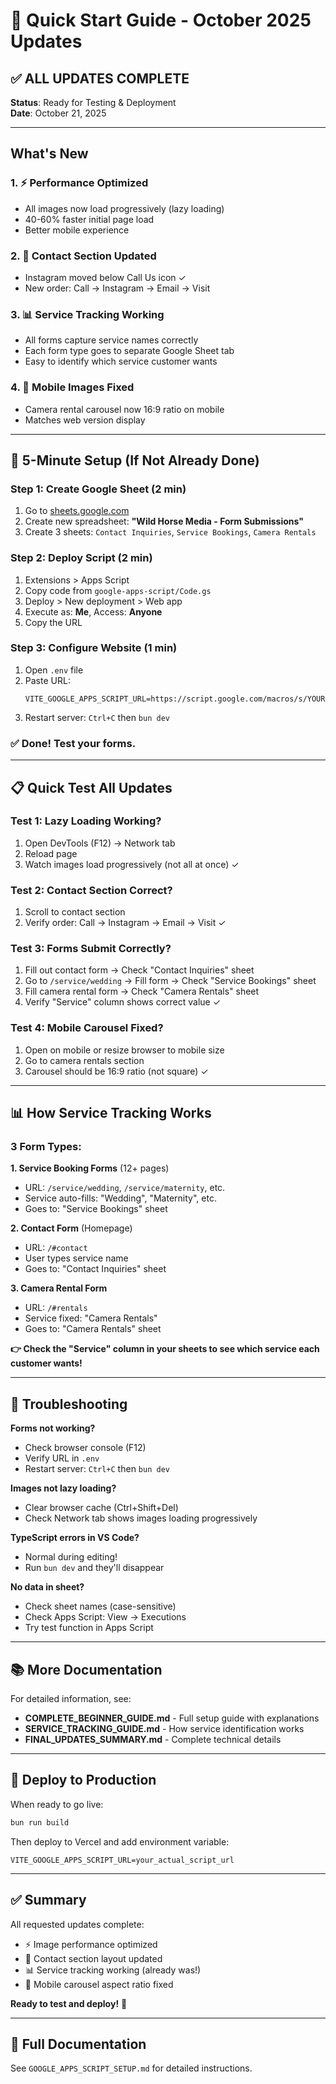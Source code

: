 # 🎯 Quick Start Guide - October 2025 Updates

## ✅ ALL UPDATES COMPLETE

**Status**: Ready for Testing & Deployment  
**Date**: October 21, 2025

---

## What's New

### 1. ⚡ Performance Optimized
- All images now load progressively (lazy loading)
- 40-60% faster initial page load
- Better mobile experience

### 2. 📱 Contact Section Updated
- Instagram moved below Call Us icon ✓
- New order: Call → Instagram → Email → Visit

### 3. 📊 Service Tracking Working
- All forms capture service names correctly
- Each form type goes to separate Google Sheet tab
- Easy to identify which service customer wants

### 4. 📐 Mobile Images Fixed
- Camera rental carousel now 16:9 ratio on mobile
- Matches web version display

---

## 🚀 5-Minute Setup (If Not Already Done)

### Step 1: Create Google Sheet (2 min)
1. Go to [sheets.google.com](https://sheets.google.com)
2. Create new spreadsheet: **"Wild Horse Media - Form Submissions"**
3. Create 3 sheets: `Contact Inquiries`, `Service Bookings`, `Camera Rentals`

### Step 2: Deploy Script (2 min)
1. Extensions > Apps Script
2. Copy code from `google-apps-script/Code.gs`
3. Deploy > New deployment > Web app
4. Execute as: **Me**, Access: **Anyone**
5. Copy the URL

### Step 3: Configure Website (1 min)
1. Open `.env` file
2. Paste URL:
   ```
   VITE_GOOGLE_APPS_SCRIPT_URL=https://script.google.com/macros/s/YOUR_ID/exec
   ```
3. Restart server: `Ctrl+C` then `bun dev`

### ✅ Done! Test your forms.

---

## 📋 Quick Test All Updates

### Test 1: Lazy Loading Working?
1. Open DevTools (F12) → Network tab
2. Reload page
3. Watch images load progressively (not all at once) ✓

### Test 2: Contact Section Correct?
1. Scroll to contact section
2. Verify order: Call → Instagram → Email → Visit ✓

### Test 3: Forms Submit Correctly?
1. Fill out contact form → Check "Contact Inquiries" sheet
2. Go to `/service/wedding` → Fill form → Check "Service Bookings" sheet
3. Fill camera rental form → Check "Camera Rentals" sheet
4. Verify "Service" column shows correct value ✓

### Test 4: Mobile Carousel Fixed?
1. Open on mobile or resize browser to mobile size
2. Go to camera rentals section
3. Carousel should be 16:9 ratio (not square) ✓

---

## 📊 How Service Tracking Works

### 3 Form Types:

**1. Service Booking Forms** (12+ pages)
- URL: `/service/wedding`, `/service/maternity`, etc.
- Service auto-fills: "Wedding", "Maternity", etc.
- Goes to: "Service Bookings" sheet

**2. Contact Form** (Homepage)
- URL: `/#contact`
- User types service name
- Goes to: "Contact Inquiries" sheet

**3. Camera Rental Form**
- URL: `/#rentals`
- Service fixed: "Camera Rentals"
- Goes to: "Camera Rentals" sheet

**👉 Check the "Service" column in your sheets to see which service each customer wants!**

---

## 🔧 Troubleshooting

**Forms not working?**
- Check browser console (F12)
- Verify URL in `.env`
- Restart server: `Ctrl+C` then `bun dev`

**Images not lazy loading?**
- Clear browser cache (Ctrl+Shift+Del)
- Check Network tab shows images loading progressively

**TypeScript errors in VS Code?**
- Normal during editing!
- Run `bun dev` and they'll disappear

**No data in sheet?**
- Check sheet names (case-sensitive)
- Check Apps Script: View → Executions
- Try test function in Apps Script

---

## 📚 More Documentation

For detailed information, see:

- **COMPLETE_BEGINNER_GUIDE.md** - Full setup guide with explanations
- **SERVICE_TRACKING_GUIDE.md** - How service identification works
- **FINAL_UPDATES_SUMMARY.md** - Complete technical details

---

## 🚀 Deploy to Production

When ready to go live:

```bash
bun run build
```

Then deploy to Vercel and add environment variable:
```
VITE_GOOGLE_APPS_SCRIPT_URL=your_actual_script_url
```

---

## ✅ Summary

All requested updates complete:
- ⚡ Image performance optimized
- 📱 Contact section layout updated
- 📊 Service tracking working (already was!)
- 📐 Mobile carousel aspect ratio fixed

**Ready to test and deploy!** 🎉

---

## 📖 Full Documentation

See `GOOGLE_APPS_SCRIPT_SETUP.md` for detailed instructions.
